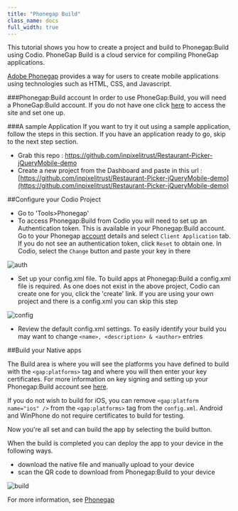 ```yaml
---
title: "Phonegap Build"
class_name: docs
full_width: true
---
```


This tutorial shows you how to create a project and build to Phonegap:Build using Codio. PhoneGap Build is a cloud service for compiling PhoneGap applications.

[Adobe Phonegap](http://docs.build.phonegap.com/) provides a way for users to create mobile applications using technologies such as HTML, CSS, and Javascript.

###Phonegap:Build account
In order to use PhoneGap:Build, you will need a PhoneGap:Build account. If you do not have one click [here](https://build.phonegap.com/) to access the site and set one up.

###A sample Application
If you want to try it out using a sample application, follow the steps in this section. If you have an application ready to go, skip to the next step section.

- Grab this repo : https://github.com/inpixelitrust/Restaurant-Picker-jQueryMobile-demo
- Create a new project from the Dashboard and paste in this url : [https://github.com/inpixelitrust/Restaurant-Picker-jQueryMobile-demo](https://github.com/inpixelitrust/Restaurant-Picker-jQueryMobile-demo)


##Configure your Codio Project

- Go to 'Tools>Phonegap'
- To access Phonegap:Build from Codio you will need to set up an Authentication token. This is available in your Phonegap:Build account. Go to your Phonegap [account](https://build.phonegap.com/people/edit) details and select `Client Application` tab. If you do not see an authentication token, click `Reset` to obtain one. In Codio, select the `Change` button and paste your key in there

![auth](/img/docs/authtoken.png)

- Set up your config.xml file. To build apps at Phonegap:Build a config.xml file is required. As one does not exist in the above project, Codio can create one for you, click the 'create' link. If you are using your own project and there is a config.xml you can skip this step

![config](/img/docs/config.png)

- Review the default config.xml settings. To easily identify your build you may want to change `<name>, <description> & <author>` entries
  	

##Build your Native apps

The Build area is where you will see the platforms you have defined to build with the `<gap:platforms>` tag and where you will then enter your key certificates. For more information on key signing and setting up your Phonegap:Build account see [here](/docs/phonegap/build).

If you do not wish to build for iOS, you can remove `<gap:platform name="ios" />` from the `<gap:platforms>` tag from the `config.xml`. Android and WinPhone do not require certificates to build for testing.

Now you're all set and can build the app by selecting the build button.

When the build is completed you can deploy the app to your device in the following ways.

- download the native file and manually upload to your device 
- scan the QR code to download from Phonegap:Build to your device

![build](/img/docs/build.png)


For more information, see [Phonegap](/docs/phonegap)




